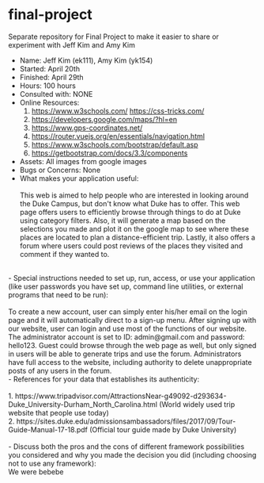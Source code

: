 # final-project
Separate repository for Final Project to make it easier to share or experiment with Jeff Kim and Amy Kim
- Name: Jeff Kim (ek111), Amy Kim (yk154)
- Started: April 20th
- Finished: April 29th
- Hours:  100 hours
- Consulted with: NONE
- Online Resources: <br> 
  1. https://www.w3schools.com/ https://css-tricks.com/
  2. https://developers.google.com/maps/?hl=en
  3. https://www.gps-coordinates.net/
  4. https://router.vuejs.org/en/essentials/navigation.html
  5. https://www.w3schools.com/bootstrap/default.asp
  6. https://getbootstrap.com/docs/3.3/components
- Assets: All images from google images
- Bugs or Concerns: None
- What makes your application useful: <br><br>This web is aimed to help people who are interested in looking around the Duke Campus, but don't know what Duke has to offer. This web page offers users to efficiently browse through things to do at Duke using category filters. Also, it will generate a map based on the selections you made and plot it on the google map to see where these places are located to plan a distance-efficient trip. Lastly, it also offers a forum where users could post reviews of the places they visited and comment if they wanted to.
<br>
- Special instructions needed to set up, run, access, or use your application (like user passwords you have set up, command line utilities, or external programs that need to be run): <br><br> To create a new account, user can simply enter his/her email on the login page and it will automatically direct to a sign-up menu. After signing up with our website, user can login and use most of the functions of our website. The administrator account is set to ID: admin@gmail.com and password: hello123. Guest could browse through the web page as well, but only signed in users will be able to generate trips and use the forum. Administrators have full access to the website, including authority to delete unappropriate posts of any users in the forum. 
<br>
- References for your data that establishes its authenticity: <br><br>
  1. https://www.tripadvisor.com/AttractionsNear-g49092-d293634-Duke_University-Durham_North_Carolina.html (World widely used trip website that people use today)<br>
  2. https://sites.duke.edu/admissionsambassadors/files/2017/09/Tour-Guide-Manual-17-18.pdf (Official tour guide made by Duke University) <br>
<br>
- Discuss both the pros and the cons of different framework possibilities you considered and why you made the decision you did (including choosing not to use any framework): <br>We were  bebebe
 